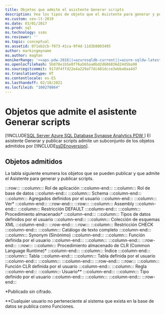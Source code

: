 ```yaml
---
title: Objetos que admite el asistente Generar scripts
description: Vea los tipos de objeto que el Asistente para generar y publicar scripts puede ayudarle a publicar.
ms.custom: seo-lt-2019
ms.date: 03/01/2017
ms.prod: sql
ms.technology: ssms
ms.reviewer: ''
ms.topic: conceptual
ms.assetid: 071eb2cb-f073-41ca-9f4d-11d3b8803495
author: markingmyname
ms.author: maghan
monikerRange: '>=aps-pdw-2016||=azuresqldb-current||=azure-sqldw-latest||>=sql-server-2016||>=sql-server-linux-2017||=azuresqldb-mi-current'
ms.openlocfilehash: 5b078e1b5e0f76a565aa0bd2d686836d24d5ba98
ms.sourcegitcommit: 917df4ffd22e4a229af7dc481dcce3ebba0aa4d7
ms.translationtype: HT
ms.contentlocale: es-ES
ms.lasthandoff: 02/10/2021
ms.locfileid: "100270864"
---
```

# <a name="objects-supported-by-the-generate-scripts-wizard"></a>Objetos que admite el asistente Generar scripts
[!INCLUDE[SQL Server Azure SQL Database Synapse Analytics PDW ](../../includes/applies-to-version/sql-asdb-asdbmi-asa-pdw.md)]
  El asistente Generar y publicar scripts admite un subconjunto de los objetos admitidos por [!INCLUDE[ssDEnoversion](../../includes/ssdenoversion-md.md)].  
  
## <a name="supported-objects"></a>Objetos admitidos  
 La tabla siguiente enumera los objetos que se pueden publicar y que admite el Asistente para generar y publicar scripts.  
  
:::row:::
    :::column:::
        Rol de aplicación
    :::column-end:::
    :::column:::
        Rol de base de datos
    :::column-end:::
    :::column:::
        Schema
    :::column-end:::
    :::column:::
        Agregados definidos por el usuario
    :::column-end:::
    :::column:::
        Ver*
    :::column-end:::
:::row-end:::
:::row:::
    :::column:::
        Assembly
    :::column-end:::
    :::column:::
        Restricción DEFAULT
    :::column-end:::
    :::column:::
        Procedimiento almacenado*
    :::column-end:::
    :::column:::
        Tipos de datos definidos por el usuario
    :::column-end:::
    :::column:::
        Colección de esquemas XML
    :::column-end:::
:::row-end:::
:::row:::
    :::column:::
        Restricción CHECK
    :::column-end:::
    :::column:::
        Catálogo de texto completo
    :::column-end:::
    :::column:::
        Synonym (Sinónimo)
    :::column-end:::
    :::column:::
        Función definida por el usuario
    :::column-end:::
    :::column:::
    :::column-end:::
:::row-end:::
:::row:::
    :::column:::
        Procedimiento almacenado de CLR (Common Language Runtime)*
    :::column-end:::
    :::column:::
        Índice
    :::column-end:::
    :::column:::
        Tabla
    :::column-end:::
    :::column:::
        Tabla definida por el usuario
    :::column-end:::
    :::column:::
    :::column-end:::
:::row-end:::
:::row:::
    :::column:::
        Función CLR definida por el usuario
    :::column-end:::
    :::column:::
        Regla
    :::column-end:::
    :::column:::
        Usuario**
    :::column-end:::
    :::column:::
        Tipo definido por el usuario
    :::column-end:::
    :::column:::
    :::column-end:::
:::row-end:::

 *Publicado sin cifrado.  
  
 **Cualquier usuario no perteneciente al sistema que exista en la base de datos se publica como Funciones.  
  
  
